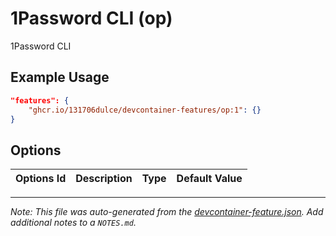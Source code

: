 
# 1Password CLI (op)

1Password CLI

## Example Usage

```json
"features": {
    "ghcr.io/131706dulce/devcontainer-features/op:1": {}
}
```

## Options

| Options Id | Description | Type | Default Value |
|-----|-----|-----|-----|




---

_Note: This file was auto-generated from the [devcontainer-feature.json](https://github.com/131706dulce/devcontainer-features/blob/main/src/op/devcontainer-feature.json).  Add additional notes to a `NOTES.md`._
